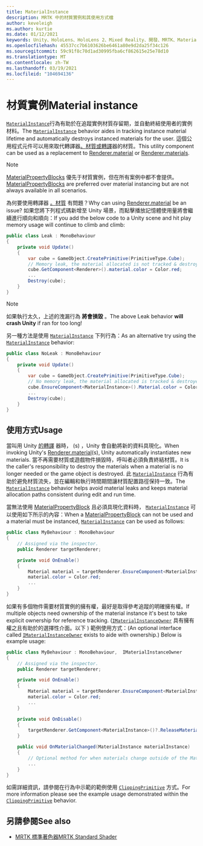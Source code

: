 ```yaml
---
title: MaterialInstance
description: MRTK 中的材質實例和其使用方式檔
author: keveleigh
ms.author: kurtie
ms.date: 01/12/2021
keywords: Unity、HoloLens、HoloLens 2、Mixed Reality、開發、MRTK、MaterialInstance、
ms.openlocfilehash: 45537cc7b6103626be6461a80e9d2da25f34c126
ms.sourcegitcommit: 59c91f8c70d1ad30995fba6cf862615e25e78d10
ms.translationtype: MT
ms.contentlocale: zh-TW
ms.lasthandoff: 03/19/2021
ms.locfileid: "104694136"
---
```

# <a name="material-instance"></a><span data-ttu-id="61068-104">材質實例</span><span class="sxs-lookup"><span data-stu-id="61068-104">Material instance</span></span>

<span data-ttu-id="61068-105">[`MaterialInstance`](xref:Microsoft.MixedReality.Toolkit.Rendering.MaterialInstance)行為有助於在追蹤實例材質存留期，並自動終結使用者的實例材料。</span><span class="sxs-lookup"><span data-stu-id="61068-105">The [`MaterialInstance`](xref:Microsoft.MixedReality.Toolkit.Rendering.MaterialInstance) behavior aides in tracking instance material lifetime and automatically destroys instanced materials for the user.</span></span> <span data-ttu-id="61068-106">這個公用程式元件可以用來取代轉譯器[。材質](https://docs.unity3d.com/ScriptReference/Renderer-material.html)[或轉譯](https://docs.unity3d.com/ScriptReference/Renderer-materials.html)器的材質。</span><span class="sxs-lookup"><span data-stu-id="61068-106">This utility component can be used as a replacement to [Renderer.material](https://docs.unity3d.com/ScriptReference/Renderer-material.html) or [Renderer.materials](https://docs.unity3d.com/ScriptReference/Renderer-materials.html).</span></span>

> [!NOTE]
> <span data-ttu-id="61068-107">[MaterialPropertyBlocks](https://docs.unity3d.com/ScriptReference/MaterialPropertyBlock.html) 優先于材質實例，但在所有案例中都不會提供。</span><span class="sxs-lookup"><span data-stu-id="61068-107">[MaterialPropertyBlocks](https://docs.unity3d.com/ScriptReference/MaterialPropertyBlock.html) are preferred over material instancing but are not always available  in all scenarios.</span></span>

<span data-ttu-id="61068-108">為何要使用轉譯器 [。材質](https://docs.unity3d.com/ScriptReference/Renderer-material.html) 有問題？</span><span class="sxs-lookup"><span data-stu-id="61068-108">Why can using [Renderer.material](https://docs.unity3d.com/ScriptReference/Renderer-material.html) be an issue?</span></span> <span data-ttu-id="61068-109">如果您將下列程式碼新增至 Unity 場景，而點擊播放記憶體使用量將會繼續進行順向和順向：</span><span class="sxs-lookup"><span data-stu-id="61068-109">If you add the below code to a Unity scene and hit play memory usage will continue to climb and climb:</span></span>

```c#
public class Leak : MonoBehaviour
{
    private void Update()
    {
        var cube = GameObject.CreatePrimitive(PrimitiveType.Cube);
        // Memory leak, the material allocated is not tracked & destroyed.
        cube.GetComponent<Renderer>().material.color = Color.red;
        ...
        Destroy(cube);
    }
}
```

> [!NOTE]
> <span data-ttu-id="61068-110">如果執行太久，上述的洩漏行為 **將會損毀** 。</span><span class="sxs-lookup"><span data-stu-id="61068-110">The above Leak behavior **will crash Unity** if ran for too long!</span></span>

<span data-ttu-id="61068-111">另一種方法是使用 [`MaterialInstance`](xref:Microsoft.MixedReality.Toolkit.Rendering.MaterialInstance) 下列行為：</span><span class="sxs-lookup"><span data-stu-id="61068-111">As an alternative try using the [`MaterialInstance`](xref:Microsoft.MixedReality.Toolkit.Rendering.MaterialInstance) behavior:</span></span>

```c#
public class NoLeak : MonoBehaviour
{
    private void Update()
    {
        var cube = GameObject.CreatePrimitive(PrimitiveType.Cube);
        // No memory leak, the material allocated is tracked & destroyed by MaterialInstance.
        cube.EnsureComponent<MaterialInstance>().Material.color = Color.red;
        ...
        Destroy(cube);
    }
}
```

## <a name="usage"></a><span data-ttu-id="61068-112">使用方式</span><span class="sxs-lookup"><span data-stu-id="61068-112">Usage</span></span>

<span data-ttu-id="61068-113">當叫用 Unity [的轉譯](https://docs.unity3d.com/ScriptReference/Renderer-material.html) 器時， (s) ，Unity 會自動將新的資料具現化。</span><span class="sxs-lookup"><span data-stu-id="61068-113">When invoking Unity's [Renderer.material](https://docs.unity3d.com/ScriptReference/Renderer-material.html)(s), Unity automatically instantiates new materials.</span></span> <span data-ttu-id="61068-114">當不再需要材質或遊戲物件損毀時，呼叫者必須負責終結材質。</span><span class="sxs-lookup"><span data-stu-id="61068-114">It is the caller's responsibility to destroy the materials when a material is no longer needed or the game object is destroyed.</span></span> <span data-ttu-id="61068-115">此 [`MaterialInstance`](xref:Microsoft.MixedReality.Toolkit.Rendering.MaterialInstance) 行為有助於避免材質流失，並在編輯和執行時間期間讓材質配置路徑保持一致。</span><span class="sxs-lookup"><span data-stu-id="61068-115">The [`MaterialInstance`](xref:Microsoft.MixedReality.Toolkit.Rendering.MaterialInstance) behavior helps avoid material leaks and keeps material allocation paths consistent during edit and run time.</span></span>

<span data-ttu-id="61068-116">當無法使用 [MaterialPropertyBlock](https://docs.unity3d.com/ScriptReference/MaterialPropertyBlock.html) 且必須具現化資料時， [`MaterialInstance`](xref:Microsoft.MixedReality.Toolkit.Rendering.MaterialInstance) 可以使用如下所示的內容：</span><span class="sxs-lookup"><span data-stu-id="61068-116">When a [MaterialPropertyBlock](https://docs.unity3d.com/ScriptReference/MaterialPropertyBlock.html) can not be used and a material must be instanced, [`MaterialInstance`](xref:Microsoft.MixedReality.Toolkit.Rendering.MaterialInstance) can be used as follows:</span></span>

```c#
public class MyBehaviour : MonoBehaviour
{
    // Assigned via the inspector.
    public Renderer targetRenderer;

    private void OnEnable()
    {
        Material material = targetRenderer.EnsureComponent<MaterialInstance>().Material;
        material.color = Color.red;
        ...
    }
}
```

<span data-ttu-id="61068-117">如果有多個物件需要材質實例的擁有權，最好是取得參考追蹤的明確擁有權。</span><span class="sxs-lookup"><span data-stu-id="61068-117">If multiple objects need ownership of the material instance it's best to take explicit ownership for reference tracking.</span></span> <span data-ttu-id="61068-118"> ([`IMaterialInstanceOwner`](xref:Microsoft.MixedReality.Toolkit.Rendering.IMaterialInstanceOwner) 具有擁有權之且有助於的選擇性介面。以下 ) 範例使用方式：</span><span class="sxs-lookup"><span data-stu-id="61068-118">(An optional interface called [`IMaterialInstanceOwner`](xref:Microsoft.MixedReality.Toolkit.Rendering.IMaterialInstanceOwner) exists to aide with ownership.) Below is example usage:</span></span>

```c#
public class MyBehaviour : MonoBehaviour,  IMaterialInstanceOwner
{
    // Assigned via the inspector.
    public Renderer targetRenderer;

    private void OnEnable()
    {
        Material material = targetRenderer.EnsureComponent<MaterialInstance>().AcquireMaterial(this);
        material.color = Color.red;
        ...
    }

    private void OnDisable()
    {
        targetRenderer.GetComponent<MaterialInstance>()?.ReleaseMaterial(this)
    }

    public void OnMaterialChanged(MaterialInstance materialInstance)
    {
        // Optional method for when materials change outside of the MaterialInstance.
        ...
    }
}
```

<span data-ttu-id="61068-119">如需詳細資訊，請參閱在行為中示範的範例使用 [`ClippingPrimitive`](xref:Microsoft.MixedReality.Toolkit.Utilities.ClippingPrimitive) 方式。</span><span class="sxs-lookup"><span data-stu-id="61068-119">For more information please see the example usage demonstrated within the [`ClippingPrimitive`](xref:Microsoft.MixedReality.Toolkit.Utilities.ClippingPrimitive) behavior.</span></span>

## <a name="see-also"></a><span data-ttu-id="61068-120">另請參閱</span><span class="sxs-lookup"><span data-stu-id="61068-120">See also</span></span>

* [<span data-ttu-id="61068-121">MRTK 標準著色器</span><span class="sxs-lookup"><span data-stu-id="61068-121">MRTK Standard Shader</span></span>](mrtk-standard-shader.md)
